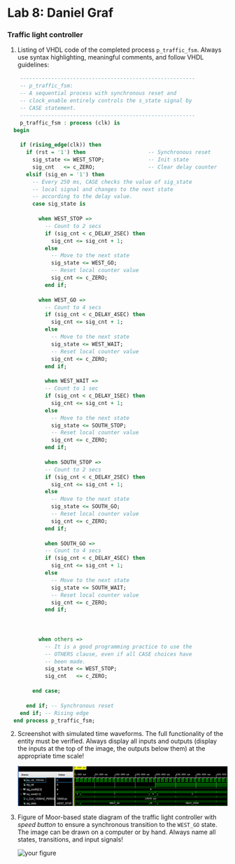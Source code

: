 # Lab 8: Daniel Graf

### Traffic light controller

1. Listing of VHDL code of the completed process `p_traffic_fsm`. Always use syntax highlighting, meaningful comments, and follow VHDL guidelines:

```vhdl
    --------------------------------------------------------
    -- p_traffic_fsm:
    -- A sequential process with synchronous reset and
    -- clock_enable entirely controls the s_state signal by
    -- CASE statement.
    --------------------------------------------------------
    p_traffic_fsm : process (clk) is
  begin

    if (rising_edge(clk)) then
      if (rst = '1') then                    -- Synchronous reset
        sig_state <= WEST_STOP;              -- Init state
        sig_cnt   <= c_ZERO;                 -- Clear delay counter
      elsif (sig_en = '1') then
        -- Every 250 ms, CASE checks the value of sig_state
        -- local signal and changes to the next state 
        -- according to the delay value.
        case sig_state is

          when WEST_STOP =>
            -- Count to 2 secs
            if (sig_cnt < c_DELAY_2SEC) then
              sig_cnt <= sig_cnt + 1;
            else
              -- Move to the next state
              sig_state <= WEST_GO;
              -- Reset local counter value
              sig_cnt <= c_ZERO;
            end if;

          when WEST_GO =>
            -- Count to 4 secs
            if (sig_cnt < c_DELAY_4SEC) then
              sig_cnt <= sig_cnt + 1;
            else
              -- Move to the next state
              sig_state <= WEST_WAIT;
              -- Reset local counter value
              sig_cnt <= c_ZERO;
            end if;
            
            when WEST_WAIT =>
            -- Count to 1 sec
            if (sig_cnt < c_DELAY_1SEC) then
              sig_cnt <= sig_cnt + 1;
            else
              -- Move to the next state
              sig_state <= SOUTH_STOP;
              -- Reset local counter value
              sig_cnt <= c_ZERO;
            end if;
            
            when SOUTH_STOP =>
            -- Count to 2 secs
            if (sig_cnt < c_DELAY_2SEC) then
              sig_cnt <= sig_cnt + 1;
            else
              -- Move to the next state
              sig_state <= SOUTH_GO;
              -- Reset local counter value
              sig_cnt <= c_ZERO;
            end if;
            
            when SOUTH_GO =>
            -- Count to 4 secs
            if (sig_cnt < c_DELAY_4SEC) then
              sig_cnt <= sig_cnt + 1;
            else
              -- Move to the next state
              sig_state <= SOUTH_WAIT;
              -- Reset local counter value
              sig_cnt <= c_ZERO;
            end if;



          when others =>
            -- It is a good programming practice to use the
            -- OTHERS clause, even if all CASE choices have
            -- been made.
            sig_state <= WEST_STOP;
            sig_cnt   <= c_ZERO;

        end case;

      end if; -- Synchronous reset
    end if; -- Rising edge
  end process p_traffic_fsm;

```

2. Screenshot with simulated time waveforms. The full functionality of the entity must be verified. Always display all inputs and outputs (display the inputs at the top of the image, the outputs below them) at the appropriate time scale!

   ![your figure](simulation.png)

3. Figure of Moor-based state diagram of the traffic light controller with *speed button* to ensure a synchronous transition to the `WEST_GO` state. The image can be drawn on a computer or by hand. Always name all states, transitions, and input signals!

   ![your figure]()
